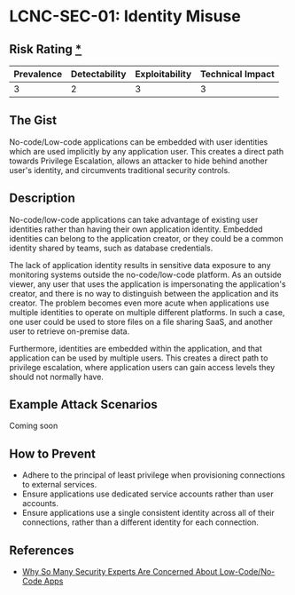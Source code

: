 # LCNC-SEC-01: Identity Misuse

## Risk Rating [*](https://owasp.org/www-project-top-ten/2017/Note_About_Risks)

| Prevalence | Detectability | Exploitability | Technical Impact |
| --- | --- | --- | --- |
| 3 | 2 | 3 | 3 |

## The Gist

No-code/Low-code applications can be embedded with user identities which are used implicitly by any application user. 
This creates a direct path towards Privilege Escalation, allows an attacker to hide behind another user's identity, and circumvents traditional security controls.

## Description

No-code/low-code applications can take advantage of existing user identities rather than having their own application identity.
Embedded identities can belong to the application creator, or they could be a common identity shared by teams, such as database credentials.

The lack of application identity results in sensitive data exposure to any monitoring systems outside the no-code/low-code platform.
As an outside viewer, any user that uses the application is impersonating the application's creator, and there is no way to distinguish between the application and its creator.
The problem becomes even more acute when applications use multiple identities to operate on multiple different platforms. In such a case, one user could be used to store files on a file sharing SaaS, and another user to retrieve on-premise data.

Furthermore, identities are embedded within the application, and that application can be used by multiple users. This creates a direct path to privilege escalation, where application users can gain access levels they should not normally have.

## Example Attack Scenarios

Coming soon

## How to Prevent

- Adhere to the principal of least privilege when provisioning connections to external services.
- Ensure applications use dedicated service accounts rather than user accounts.
- Ensure applications use a single consistent identity across all of their connections, rather than a different identity for each connection. 

## References

- [Why So Many Security Experts Are Concerned About Low-Code/No-Code Apps](https://www.darkreading.com/dr-tech/why-so-many-security-experts-are-concerned-about-low-code-no-code-apps)